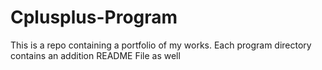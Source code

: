 # Cplusplus-Program
This is a repo containing a portfolio of my works. Each program directory contains an addition README File as well
